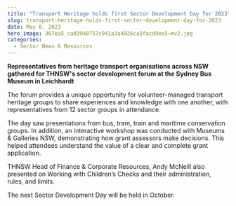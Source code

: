 ```yaml
---
title: "Transport Heritage holds first Sector Development Day for 2023"
slug: transport-heritage-holds-first-sector-development-day-for-2023
date: May 8, 2023
hero_image: 367ea5_cad3948757c941a3a4926ca5facd9ee5~mv2.jpg
categories:
  - Sector News & Resources
---
```



**Representatives from heritage transport organisations across NSW gathered for THNSW's sector development forum at the Sydney Bus Museum in Leichhardt**

The forum provides a unique opportunity for volunteer-managed transport heritage groups to share experiences and knowledge with one another, with representatives from 12 sector groups in attendance.

The day saw presentations from bus, tram, train and maritime conservation groups. In addition, an interactive workshop was conducted with Museums & Galleries NSW, demonstrating how grant assessors make decisions. This helped attendees understand the value of a clear and complete grant application.

THNSW Head of Finance & Corporate Resources, Andy McNeill also presented on Working with Children’s Checks and their administration, rules, and limits.

The next Sector Development Day will be held in October.
